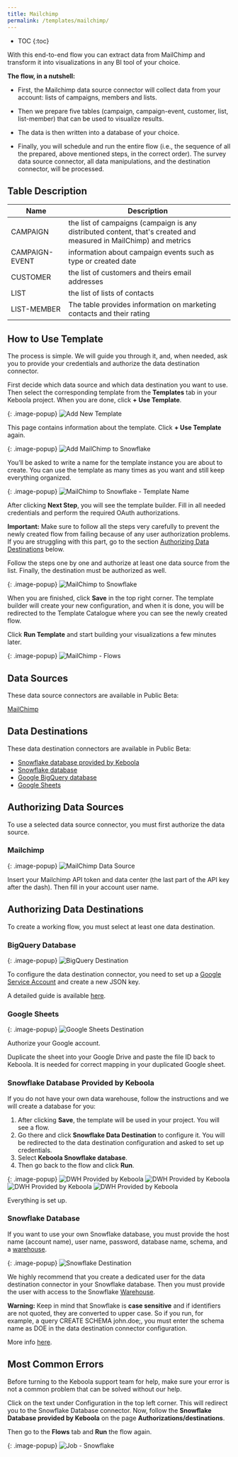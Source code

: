 ```yaml
---
title: Mailchimp
permalink: /templates/mailchimp/
---
```


* TOC
{:toc}

With this end-to-end flow you can extract data from MailChimp and transform it into visualizations in any BI tool of your choice.

**The flow, in a nutshell:**

- First, the Mailchimp data source connector will collect data from your account: lists of campaigns, members and lists. 

- Then we prepare five tables (campaign, campaign-event, customer, list, list-member) that can be used to visualize results. 

- The data is then written into a database of your choice.

- Finally, you will schedule and run the entire flow (i.e., the sequence of all the prepared, above mentioned steps, in the correct order). The survey data source connector, all data manipulations, and the destination connector, will be processed.

## Table Description

| Name | Description |
|---|---|
| CAMPAIGN | the list of campaigns (campaign is any distributed content, that's created and measured in MailChimp) and metrics |
| CAMPAIGN-EVENT | information about campaign events such as type or created date |
| CUSTOMER | the list of customers and theirs email addresses |
| LIST | the list of lists of contacts |
| LIST-MEMBER | The table provides information on marketing contacts and their rating |

## How to Use Template
The process is simple. We will guide you through it, and, when needed, ask you to provide your credentials and authorize the data destination connector.

First decide which data source and which data destination you want to use. Then select the corresponding template 
from the **Templates** tab in your Keboola project. When you are done, click **+ Use Template**.

{: .image-popup}
![Add New Template](/templates/mailchimp/add-new-template.png)

This page contains information about the template. Click **+ Use Template** again.

{: .image-popup}
![Add MailChimp to Snowflake](/templates/mailchimp/add-mailchimp-to-snowflake.png)

You’ll be asked to write a name for the template instance you are about to create. You can use the template as many times as you want 
and still keep everything organized.

{: .image-popup}
![MailChimp to Snowflake - Template Name](/templates/mailchimp/mailchimp-to-snowflake-name.png)

After clicking **Next Step**, you will see the template builder. Fill in all needed credentials and 
perform the required OAuth authorizations. 

**Important:** Make sure to follow all the steps very carefully to prevent the newly created flow from failing because of any user 
authorization problems. If you are struggling with this part, go to the section [Authorizing Data Destinations](/templates/mailchimp/#authorizing-data-destinations) below.

Follow the steps one by one and authorize at least one data source from the list. Finally, the destination must be authorized as well.

{: .image-popup}
![MailChimp to Snowflake](/templates/mailchimp/mailchimp-to-snowflake-steps.png)

When you are finished, click **Save** in the top right corner. The template builder will create your new configuration, and 
when it is done, you will be redirected to the Template Catalogue where you can see the newly created flow. 

Click **Run Template** and start building your visualizations a few minutes later. 

{: .image-popup}
![MailChimp - Flows](/templates/mailchimp/mailchimp-to-snowflake-flow.png)


## Data Sources
These data source connectors are available in Public Beta:

[MailChimp](https://mailchimp.com/)

## Data Destinations
These data destination connectors are available in Public Beta:

- [Snowflake database provided by Keboola](https://help.keboola.com/components/writers/database/snowflake/)
- [Snowflake database](https://www.snowflake.com/)
- [Google BigQuery database](https://cloud.google.com/bigquery/) 
- [Google Sheets](https://www.google.com/sheets/about/)

## Authorizing Data Sources
To use a selected data source connector, you must first authorize the data source. 

### Mailchimp

{: .image-popup}
![MailChimp Data Source](/templates/mailchimp/mailchimp-data-source.png)

Insert your Mailchimp API token and data center (the last part of the API key after the dash). Then fill in your account user name.

## Authorizing Data Destinations
To create a working flow, you must select at least one data destination.

### BigQuery Database

{: .image-popup}
![BigQuery Destination](/templates/marketing-platforms/bigquery-destination.png)

To configure the data destination connector, you need to set up a [Google Service Account](https://console.cloud.google.com/iam-admin/serviceaccounts) and create a new JSON key.

A detailed guide is available [here](https://help.keboola.com/components/writers/database/bigquery/).

### Google Sheets

{: .image-popup}
![Google Sheets Destination](/templates/marketing-platforms/google-sheets-destination.png)

Authorize your Google account.

Duplicate the sheet into your Google Drive and paste the file ID back to Keboola. It is needed for correct mapping 
in your duplicated Google sheet. 

<!-- 
*Note: We are working on automatization. In the future, you won't have to duplicate the sheet by yourself, we will do that for you.*
 -->

### Snowflake Database Provided by Keboola

If you do not have your own data warehouse, follow the instructions and we will create a database for you: 

1. After clicking **Save**, the template will be used in your project. You will see a flow. 
2. Go there and click **Snowflake Data Destination** to configure it. You will be redirected to the data destination configuration and asked to set up credentials. 
3. Select **Keboola Snowflake database**. 
4. Then go back to the flow and click **Run**. 

{: .image-popup}
![DWH Provided by Keboola](/templates/marketing-platforms/keboola-dwh-instructions1.png)
![DWH Provided by Keboola](/templates/marketing-platforms/keboola-dwh-instructions2.png)
![DWH Provided by Keboola](/templates/marketing-platforms/keboola-dwh-instructions3.png)
![DWH Provided by Keboola](/templates/marketing-platforms/keboola-dwh-instructions4.png)

Everything is set up.

### Snowflake Database

If you want to use your own Snowflake database, you must provide the host name (account name), user name, password, database name, 
schema, and a [warehouse](https://docs.snowflake.net/manuals/user-guide/warehouses.html).

{: .image-popup}
![Snowflake Destination](/templates/marketing-platforms/snowflake-destination.png)

We highly recommend that you create a dedicated user for the data destination connector in your Snowflake database. Then you must provide 
the user with access to the Snowflake [Warehouse](https://docs.snowflake.net/manuals/user-guide/warehouses.html). 

**Warning:** Keep in mind that Snowflake is **case sensitive** and if identifiers are not quoted, they are converted to upper case. 
So if you run, for example,  a query CREATE SCHEMA john.doe;, you must enter the schema name as DOE in the data destination connector configuration.

More info [here](https://help.keboola.com/components/writers/database/snowflake/).

## Most Common Errors
Before turning to the Keboola support team for help, make sure your error is not a common problem that can be solved without our help.

Click on the text under Configuration in the top left corner. This will redirect you to the Snowflake Database connector.
Now, follow the **Snowflake Database provided by Keboola** on the page **Authorizations/destinations**. 

Then go to the **Flows** tab and **Run** the flow again.  

{: .image-popup}
![Job - Snowflake](/templates/marketing-platforms/snowflake-job.png)

